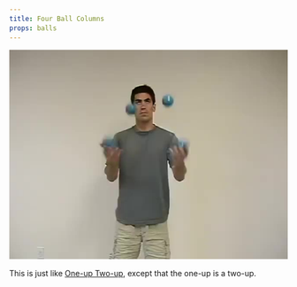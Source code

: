 ```yaml
---
title: Four Ball Columns
props: balls
---
```


![Four Ball Columns](site/videos/poster/fourcolumns.jpg)

This is just like [One-up Two-up](site/en/one-uptwo-up/README.md), except that the one-up is a two-up.

